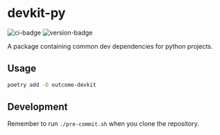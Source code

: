 # devkit-py
![ci-badge](https://github.com/outcome-co/devkit-py/workflows/Release/badge.svg?branch=v3.4.10) ![version-badge](https://img.shields.io/badge/version-3.4.10-brightgreen)

A package containing common dev dependencies for python projects.

## Usage

```sh
poetry add -D outcome-devkit
```

## Development

Remember to run `./pre-commit.sh` when you clone the repository.
